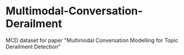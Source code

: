 # Multimodal-Conversation-Derailment
MCD dataset for paper "Multimodal Conversation Modelling for Topic Derailment Detection"
